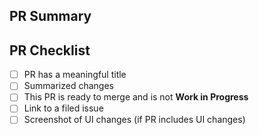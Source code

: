 ## PR Summary

<!-- summarize your PR between here and complete the checklist with 'x' between the brackets -->

## PR Checklist

- [ ] PR has a meaningful title
- [ ] Summarized changes
- [ ] This PR is ready to merge and is not **Work in Progress**
- [ ] Link to a filed issue
- [ ] Screenshot of UI changes (if PR includes UI changes)
